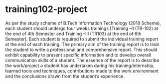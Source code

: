 # training102-project

As per the study scheme of B.Tech Information Technology (2018 Scheme), each student should undergo four weeks trainings [Training –II (TR-102) at the end of 4th Semester and Training –III (TR103) at the end of 6th Semester].
Each student is required to submit the individual training report at the end of each training. The
primary aim of the training report is to train the student to write a professional and comprehensive
report. This should exhibit capability to present specific information and to develop overall
communication skills of a student. The essence of the report is to describe the work/project a student
has undertaken during his training/internship, learned tools and techniques, contributions made to the
work environment and the conclusions drawn from the student’s experience. 